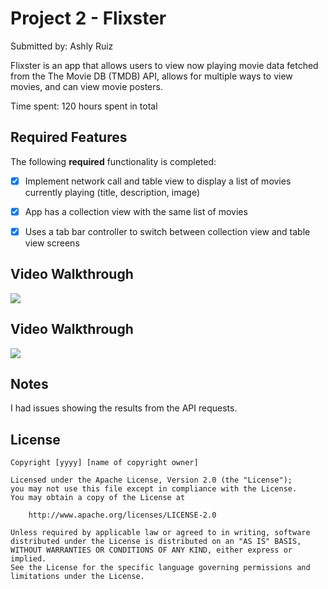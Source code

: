 # Project 2 - Flixster 

Submitted by: Ashly Ruiz

Flixster is an app that allows users to view now playing movie data fetched from the The Movie DB (TMDB) API, allows for multiple ways to view movies, and can view movie posters.

Time spent: 120 hours spent in total

## Required Features

The following **required** functionality is completed:

- [X] Implement network call and table view to display a list of movies currently playing (title, description, image)
- [X] App has a collection view with the same list of movies
- [X] Uses a tab bar controller to switch between collection view and table view screens
 

## Video Walkthrough

<div>
    <a href="https://www.loom.com/share/da4e5f8d66c14d4bb4a985f346b7478a">
    </a>
    <a href="https://www.loom.com/share/da4e5f8d66c14d4bb4a985f346b7478a">
      <img style="max-width:300px;" src="https://cdn.loom.com/sessions/thumbnails/da4e5f8d66c14d4bb4a985f346b7478a-with-play.gif">
    </a>
  </div>

  ## Video Walkthrough

<div>
    <a href="https://www.loom.com/share/b36bc9198d2049a39ba1dbc624e7caf5">
    </a>
    <a href="https://www.loom.com/share/b36bc9198d2049a39ba1dbc624e7caf5">
      <img style="max-width:300px;" src="https://cdn.loom.com/sessions/thumbnails/b36bc9198d2049a39ba1dbc624e7caf5-with-play.gif">
    </a>
  </div>

## Notes

I had issues showing the results from the API requests.

## License

    Copyright [yyyy] [name of copyright owner]

    Licensed under the Apache License, Version 2.0 (the "License");
    you may not use this file except in compliance with the License.
    You may obtain a copy of the License at

        http://www.apache.org/licenses/LICENSE-2.0

    Unless required by applicable law or agreed to in writing, software
    distributed under the License is distributed on an "AS IS" BASIS,
    WITHOUT WARRANTIES OR CONDITIONS OF ANY KIND, either express or implied.
    See the License for the specific language governing permissions and
    limitations under the License.
